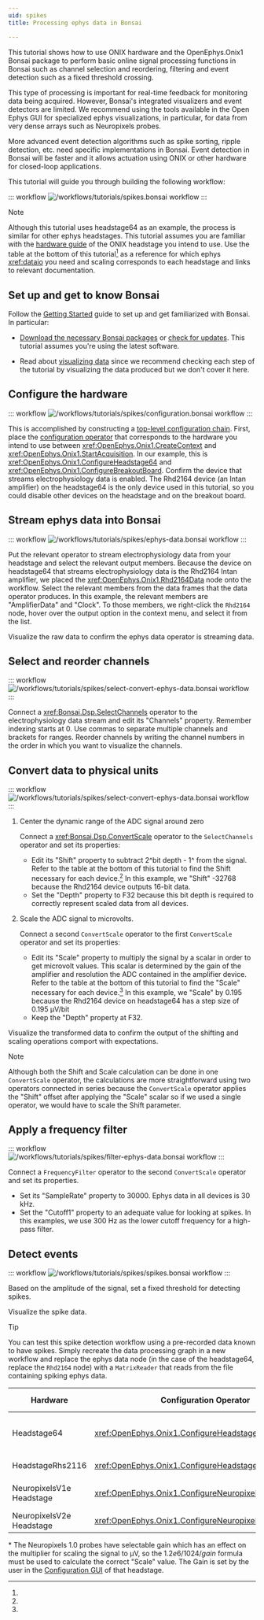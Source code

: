 ```yaml
---
uid: spikes
title: Processing ephys data in Bonsai

---
```


<!-- I think this tutorial should use a file to show the actual spike data and then show how to modify it for online data -->

This tutorial shows how to use ONIX hardware and the OpenEphys.Onix1 Bonsai package to perform basic online signal
processing functions in Bonsai such as channel selection and reordering, filtering and event detection such as a fixed
threshold crossing.

This type of processing is important for real-time feedback for monitoring data being acquired. However, Bonsai's integrated visualizers and event detectors are limited.
We recommend using the tools available in the Open Ephys GUI for specialized ephys visualizations, in particular, for data from very dense arrays such as Neuropixels probes.
<!-- You can follow the Visualizing data in the Open Ephys GUI tutorial to set up your system to acquire in Bonsai and visualize in the Open Ephys GUI.  -->

More advanced event detection algorithms such as spike sorting, ripple detection, etc. need specific implementations in Bonsai. Event detection in Bonsai will be faster and it allows actuation using ONIX or other hardware for closed-loop applications. 

This tutorial will guide you through building the following workflow: 

::: workflow
![/workflows/tutorials/spikes.bonsai workflow](../../workflows/tutorials/spikes/spikes.bonsai)
:::

> [!NOTE]
> Although this tutorial uses headstage64 as an example, the process is similar for other ephys headstages. This
> tutorial assumes you are familiar with the [hardware guide](xref:hardware) of the ONIX headstage you intend to use.
> Use the table at the bottom of this tutorial[^1] as a reference for which ephys <xref:dataio> you need and scaling
> corresponds to each headstage and links to relevant documentation. 

## Set up and get to know Bonsai

Follow the [Getting Started](xref:getting-started) guide to set up and get familiarized with Bonsai. In particular:

- [Download the necessary Bonsai packages](xref:install-configure-bonsai#install-packages-in-bonsai) or 
[check for updates](xref:install-configure-bonsai#update-packages-in-bonsai). This tutorial assumes 
you're using the latest software.

- Read about [visualizing data](xref:visualize-data) since we recommend checking each step of the tutorial by visualizing the data produced but we don't cover it here.

## Configure the hardware

::: workflow
![/workflows/tutorials/spikes/configuration.bonsai workflow](../../workflows/tutorials/spikes/configuration.bonsai)
:::

This is accomplished by constructing a [top-level configuration chain](xref:initialize-onicontext). First, place the
[configuration operator](xref:configure) that corresponds to the hardware you intend to use between
<xref:OpenEphys.Onix1.CreateContext> and <xref:OpenEphys.Onix1.StartAcquisition>. In our example, this is
<xref:OpenEphys.Onix1.ConfigureHeadstage64> and <xref:OpenEphys.Onix1.ConfigureBreakoutBoard>. Confirm the device
that streams electrophysiology data is enabled. The Rhd2164 device (an Intan amplifier) on the headstage64 is the
only device used in this tutorial, so you could disable other devices on the headstage and on the breakout board.

## Stream ephys data into Bonsai

::: workflow
![/workflows/tutorials/spikes/ephys-data.bonsai workflow](../../workflows/tutorials/spikes/ephys-data.bonsai)
:::

Put the relevant operator to stream electrophysiology data from your headstage and select the relevant output
members. Because the device on headstage64 that streams electrophysiology data is the Rhd2164 Intan amplifier, we
placed the <xref:OpenEphys.Onix1.Rhd2164Data> node onto the workflow. Select the relevant members from the data
frames that the data operator produces. In this example, the relevant members are "AmplifierData" and "Clock". To
those members, we right-click the `Rhd2164` node, hover over the output option in the context menu, and select it from
the list.

<!-- placeholder for visual demonstrating the output member selection -->

Visualize the raw data to confirm the ephys data operator is streaming data. 

<!-- placeholder for visual demonstrating streaming data -->

<!-- Now stop the workflow -->

## Select and reorder channels

::: workflow
![/workflows/tutorials/spikes/select-convert-ephys-data.bonsai workflow](../../workflows/tutorials/spikes/select-convert-ephys-data.bonsai)
:::

Connect a <xref:Bonsai.Dsp.SelectChannels> operator to the electrophysiology data stream and edit its "Channels" property.
Remember indexing starts at 0. Use commas to separate multiple channels and brackets for ranges.
Reorder channels by writing the channel numbers in the order in which you want to visualize the channels.

## Convert data to physical units

::: workflow
![/workflows/tutorials/spikes/select-convert-ephys-data.bonsai workflow](../../workflows/tutorials/spikes/select-convert-ephys-data.bonsai)
:::

1. Center the dynamic range of the ADC signal around zero

    Connect a <xref:Bonsai.Dsp.ConvertScale> operator to the `SelectChannels` operator and set its properties:
    - Edit its "Shift" property to subtract 2^bit depth - 1^ from the signal. Refer to the table at the bottom of
    this tutorial to find the Shift necessary for each device.[^1] In this example, we "Shift" -32768 because the 
    Rhd2164 device outputs 16-bit data.
    - Set the "Depth" property to F32 because this bit depth is required to correctly represent scaled data from all
    devices.

1. Scale the ADC signal to microvolts.

    Connect a second `ConvertScale` operator to the first `ConvertScale` operator and set its properties:
    - Edit its "Scale" property to multiply the signal by a scalar in order to get microvolt values. This scalar is
    determined by the gain of the amplifier and resolution the ADC contained in the amplifier device. Refer to the
    table at the bottom of this tutorial to find the "Scale" necessary for each device.[^1] In this example, we
    "Scale" by 0.195 because the Rhd2164 device on headstage64 has a step size of 0.195 μV/bit
    - Keep the "Depth" property at F32.

Visualize the transformed data to confirm the output of the shifting and scaling operations
comport with expectations.

> [!NOTE]
> Although both the Shift and Scale calculation can be done in one `ConvertScale` operator, the calculations are
> more straightforward using two operators connected in series because the `ConvertScale` operator applies the
> "Shift" offset after applying the "Scale" scalar so if we used a single operator, we would have to scale the Shift
> parameter.

<!-- placeholder for visual demonstrating the scaled data -->

## Apply a frequency filter

::: workflow
![/workflows/tutorials/spikes/filter-ephys-data.bonsai workflow](../../workflows/tutorials/spikes/filter-ephys-data.bonsai)
:::

Connect a `FrequencyFilter` operator to the second `ConvertScale` operator and set its properties.
- Set its "SampleRate" property to 30000. Ephys data in all devices is 30 kHz. 
- Set the "Cutoff1" property to an adequate value for looking at spikes. In this examples, we use 300 Hz as the
    lower cutoff frequency for a high-pass filter. 

<!-- placeholder for visual demonstrating the scaled, filtered data -->

## Detect events

::: workflow
![/workflows/tutorials/spikes/spikes.bonsai workflow](../../workflows/tutorials/spikes/spikes.bonsai)
:::

Based on the amplitude of the signal, set a fixed threshold for detecting spikes. <!-- discuss these details -->

Visualize the spike data.

<!-- placeholder for visual demonstrating the spike data -->

> [!TIP] 
> You can test this spike detection workflow using a pre-recorded data known to have spikes. Simply recreate the
> data processing graph in a new workflow and replace the ephys data node (in the case of the headstage64, replace
> the `Rhd2164` node) with a `MatrixReader` that reads from the file containing spiking ephys data.

<!-- > [!TIP] 
> If you choose to save data, make sure you place the `MatrixWriter` operator before filtering and scaling to save raw
> data instead of scaled or scaled, filtered data. The `FrequencyFilter` operator could remove signals from a bandwidth
> of interest and the second `ConvertScale` value increase the size of your data without increasing meaningful
> information.  -->

[^1]:

| Hardware                     | Configuration Operator                                  | Ephys Device                                                                                                            | Ephys Data Operator                       | Data Frame                                     | Shift  | Scale                  |
|------------------------------|---------------------------------------------------------|-------------------------------------------------------------------------------------------------------------------------|-------------------------------------------|------------------------------------------------|--------|------------------------|
| Headstage64                  | <xref:OpenEphys.Onix1.ConfigureHeadstage64>             | [Intan Rhd2164 (amplifier channels)](https://intantech.com/files/Intan_RHD2164_datasheet.pdf)                           | <xref:OpenEphys.Onix1.Rhd2164Data>        | <xref:OpenEphys.Onix1.Rhd2164DataFrame>        | -32768 | 0.195                  |
| HeadstageRhs2116             | <xref:OpenEphys.Onix1.ConfigureHeadstageRhs2116>        | [Intan Rhs2116](https://intantech.com/files/Intan_RHS2116_datasheet.pdf)                                                | <xref:OpenEphys.Onix1.Rhs2116Data>        | <xref:OpenEphys.Onix1.Rhs2116DataFrame>        | -32768 | 0.195                  |
| NeuropixelsV1e<wbr>Headstage | <xref:OpenEphys.Onix1.ConfigureNeuropixelsV1eHeadstage> | [Neuropixels 1.0 probe (AP)](https://www.neuropixels.org/_files/ugd/328966_c5e4d31e8a974962b5eb8ec975408c9f.pdf)        | <xref:OpenEphys.Onix1.NeuropixelsV1eData> | <xref:OpenEphys.Onix1.NeuropixelsV1DataFrame>  | -512   | $1.2e6/1024/gain$*     |
| NeuropixelsV2e<wbr>Headstage | <xref:OpenEphys.Onix1.ConfigureNeuropixelsV2eHeadstage> | [Neuropixels 2.0 probe](https://www.neuropixels.org/_files/ugd/328966_2b39661f072d405b8d284c3c73588bc6.pdf)             | <xref:OpenEphys.Onix1.NeuropixelsV2eData> | <xref:OpenEphys.Onix1.NeuropixelsV2eDataFrame> | -2048  | 2.4414                 |


\* The Neuropixels 1.0 probes have selectable gain which has an effect on the multiplier for scaling the signal to μV, so the $1.2e6/1024/gain$ formula must be used to calculate the correct "Scale" value. The Gain is set by the user in the [Configuration GUI](xref:np1e_gui) of that headstage.